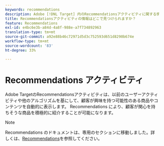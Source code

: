 ```yaml
---
keywords: recommendations
description: Adobe [!DNL Target] 内のRecommendationsアクティビティに関する情報を見つけます。この情報は、以前のユーザーアクティビティに基づいて、顧客が興味を持つ可能性のある商品やコンテンツを自動的に表示します。
title: Recommendationsアクティビティの情報はどこで見つけられますか？
feature: Recommendations
exl-id: e4bc6e3b-a84d-4a8f-988e-a7f734892963
translation-type: tm+mt
source-git-commit: a92e88b46c72971d5d3c752593d651d8290b674e
workflow-type: tm+mt
source-wordcount: '83'
ht-degree: 33%

---
```


# Recommendations アクティビティ

Adobe TargetのRecommendationsアクティビティは、以前のユーザーアクティビティや他のアルゴリズムを基にして、顧客が興味を持つ可能性のある商品やコンテンツを自動的に表示します。 Recommendations により、顧客が関心を持ちそうな商品を積極的に紹介することが可能になります。

>[!NOTE]
>
>Recommendations のドキュメントは、専用のセクションに移動しました。詳しくは、[Recommendations](/help/c-recommendations/recommendations.md#concept_7556C8A4543942F2A77B13A29339C0C0)を参照してください。
